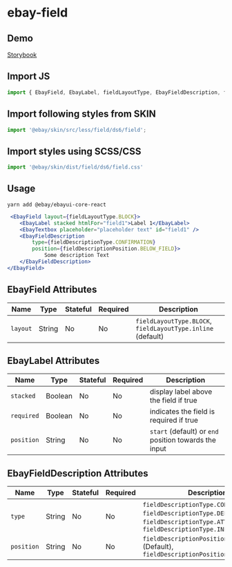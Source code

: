 # ebay-field

## Demo
[Storybook](https://opensource.ebay.com/ebayui-core-react/main/?path=/story/ebay-field--default-inline)

## Import JS
```jsx harmony
import { EbayField, EbayLabel, fieldLayoutType, EbayFieldDescription, fieldDescriptionType, fieldDescriptionPosition } from '@ebay/ebayui-core-react/ebay-field';
```
## Import following styles from SKIN
```jsx harmony
import '@ebay/skin/src/less/field/ds6/field';
```
## Import styles using SCSS/CSS
```jsx harmony
import '@ebay/skin/dist/field/ds6/field.css'
```
## Usage
```
yarn add @ebay/ebayui-core-react
```
```jsx harmony
 <EbayField layout={fieldLayoutType.BLOCK}>
    <EbayLabel stacked htmlFor="field1">Label 1</EbayLabel>
    <EbayTextbox placeholder="placeholder text" id="field1" />
    <EbayFieldDescription
        type={fieldDescriptionType.CONFIRMATION}
        position={fieldDescriptionPosition.BELOW_FIELD}>
            Some description Text
    </EbayFieldDescription>
</EbayField>
```

## EbayField Attributes

Name | Type | Stateful | Required | Description
--- | --- | --- | --- | ---
`layout` | String | No | No | `fieldLayoutType.BLOCK`, `fieldLayoutType.inline` (default)

## EbayLabel Attributes

Name | Type | Stateful | Required | Description
--- | --- | --- | --- | ---
`stacked` | Boolean | No | No | display label above the field if true
`required` | Boolean | No | No | indicates the field is required if true
`position` | String | No | No | `start` (default) or `end` position towards the input

## EbayFieldDescription Attributes

Name | Type | Stateful | Required | Description
--- | --- | --- | --- | ---
`type` | String | No | No | `fieldDescriptionType.CONFIRMATION`, `fieldDescriptionType.DEFAULT`(Default), `fieldDescriptionType.ATTENTION`, `fieldDescriptionType.INFORMATION`
`position` | String | No | No | `fieldDescriptionPosition.BELOW_FIELD` (Default), `fieldDescriptionPosition.INLINE`
